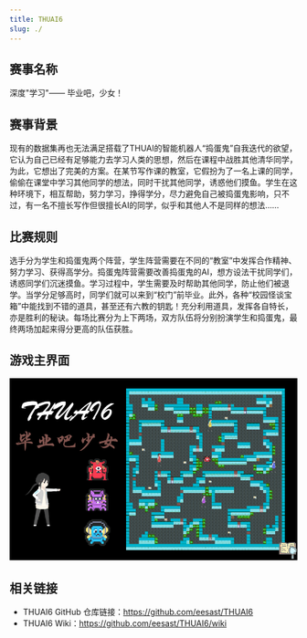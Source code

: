 ```yaml
---
title: THUAI6
slug: ./
---
```


## 赛事名称

深度"学习"—— 毕业吧，少女！

## 赛事背景

现有的数据集再也无法满足搭载了THUAI的智能机器人“捣蛋鬼”自我迭代的欲望，它认为自己已经有足够能力去学习人类的思想，然后在课程中战胜其他清华同学，为此，它想出了完美的方案。在某节写作课的教室，它假扮为了一名上课的同学，偷偷在课堂中学习其他同学的想法，同时干扰其他同学，诱惑他们摸鱼。学生在这种环境下，相互帮助，努力学习，挣得学分，尽力避免自己被捣蛋鬼影响，只不过，有一名不擅长写作但很擅长AI的同学，似乎和其他人不是同样的想法……

## 比赛规则

选手分为学生和捣蛋鬼两个阵营，学生阵营需要在不同的“教室”中发挥合作精神、努力学习、获得高学分。捣蛋鬼阵营需要改善捣蛋鬼的AI，想方设法干扰同学们，诱惑同学们沉迷摸鱼。学习过程中，学生需要及时帮助其他同学，防止他们被退学。当学分足够高时，同学们就可以来到“校门”前毕业。此外，各种“校园怪谈宝箱”中能找到不错的道具，甚至还有六教的钥匙！充分利用道具，发挥各自特长，亦是胜利的秘诀。每场比赛分为上下两场，双方队伍将分别扮演学生和捣蛋鬼，最终两场加起来得分更高的队伍获胜。

## 游戏主界面

![interface](../assets/thuai6/interface.jpg)

## 相关链接

+ THUAI6 GitHub 仓库链接：<https://github.com/eesast/THUAI6>
+ THUAI6 Wiki：<https://github.com/eesast/THUAI6/wiki>
